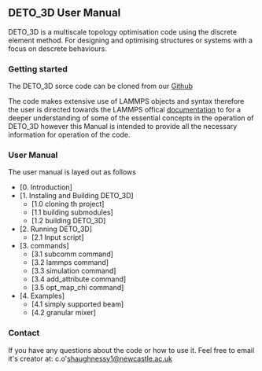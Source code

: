 ## DETO_3D User Manual

DETO_3D is a multiscale topology optimisation code using the discrete element method. For designing and optimising structures or systems with a focus on descrete behaviours.

### Getting started

The DETO_3D sorce code can be cloned from our [Github](https://github.com/Connor-OS/DETO/tree/master/DETO_3D)

The code makes extensive use of LAMMPS objects and syntax therefore the user is directed towards the LAMMPS offical [documentation](https://docs.lammps.org/Manual.html#) to for a deeper understanding of some of the essential concepts in the operation of DETO_3D however this Manual is intended to provide all the necessary information for operation of the code.

### User Manual

The user manual is layed out as follows

- [0. Introduction]
- [1. Instaling and Building DETO_3D]
  - [1.0 cloning th project]
  - [1.1 building submodules]
  - [1.2 building DETO_3D] 
- [2. Running DETO_3D]
  - [2.1 Input script]
- [3. commands]
  - [3.1 subcomm command]
  - [3.2 lammps command]
  - [3.3 simulation command]
  - [3.4 add_attribute command]
  - [3.5 opt_map_chi command]
- [4. Examples]
  - [4.1 simply supported beam]
  - [4.2 granular mixer]

### Contact

If you have any questions about the code or how to use it. Feel free to email it's creator at: c.o'shaughnessy1@newcastle.ac.uk

